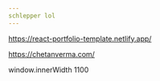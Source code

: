 ```yaml
---
schlepper lol
---
```

https://react-portfolio-template.netlify.app/

https://chetanverma.com/


window.innerWidth
1100